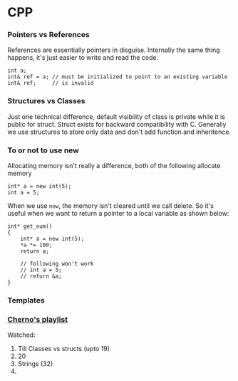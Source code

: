 # CPP
### Pointers vs References
References are essentially pointers in disguise. Internally the same thing happens, it's just easier to write and read the code.

```
int a;
int& ref = a; // must be initialized to point to an existing variable
int& ref; 	  // is invalid
```

### Structures vs Classes
Just one technical difference, default visibility of class is private while it is public for struct. Struct exists for backward compatibility with C. Generally we use structures to store only data and don't add function and inheritence.

### To or not to use new
Allocating memory isn't really a difference, both of the following allocate memory
```
int* a = new int(5);
int a = 5;
```

When we use `new`, the memory isn't cleared until we call delete. So it's useful when we want to return a pointer to a local variable as shown below:
```
int* get_num()
{
	int* a = new int(5);
	*a *= 100;
	return a;

	// following won't work
	// int a = 5;
	// return &a;
}
```

### Templates



### [Cherno's playlist](https://www.youtube.com/watch?v=fLgTtaqqJp0&list=PLlrATfBNZ98dudnM48yfGUldqGD0S4FFb&index=19&ab_channel=TheCherno)
Watched:
1. Till Classes vs structs (upto 19)
1. 20
1. Strings (32)
1. 